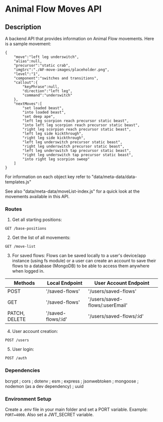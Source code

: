 # Animal Flow Moves API

## Description

A backend API that provides information on Animal Flow movements. Here is a sample movement:
```
{
    "move":"left leg underswitch",
    "alias":null,
    "precursor":"static crab",
    "imgSrc":"./AF-move-images/placeholder.png",
    "level":"1",
    "component":"switches and transitions",
    "callout":{
        "keyPhrase":null,
        "direction":"left leg",
        "command":"underswitch"
    },
    "nextMoves":[
        "set loaded beast",
        "into loaded beast",
        "set deep ape",
        "left leg scorpion reach precursor static beast",
        "into left leg scorpion reach precursor static beast",
        "right leg scorpion reach precursor static beast",       
        "left leg side kickthrough",
        "right leg side kickthrough",
        "left leg underswitch precursor static beast",
        "right leg underswitch precursor static beast",
        "left leg underswitch tap precursor static beast",
        "right leg underswitch tap precursor static beast",
        "into right leg scorpion sweep"
    ]
}
```
For information on each object key refer to "data/meta-data/data-templates.js"

See also "data/meta-data/moveList-index.js" for a quick look at the movements available in this API.

### Routes

1. Get all starting positions:

`GET /base-positions`

2. Get the list of all movements:

`GET /move-list`

3. For saved flows:
Flows can be saved locally to a user's device/app instance (using fs module) or a user can create an account to save their flows to a database (MongoDB) to be able to access them anywhere when logged in.

| Methods       | Local Endpoint     | User Account Endpoint  |
| ------------- | ------------------ | ---------------------- |
| POST          | '/saved-flows'     | '/users/saved-flows'   |
| GET           | '/saved-flows'     | '/users/saved-flows/:userEmail' |
| PATCH, DELETE | '/saved-flows/:id' | '/users/saved-flows/:id' |

4. User account creation:

`POST /users`

5. User login:

`POST /auth`

### Dependencies

bcrypt ; cors ; dotenv ; esm ; express ; jsonwebtoken ; mongoose ; nodemon (as a dev dependency) ; uuid

### Environment Setup

Create a .env file in your main folder and set a PORT variable. Example: `PORT=4000`. Also set a JWT_SECRET variable.
